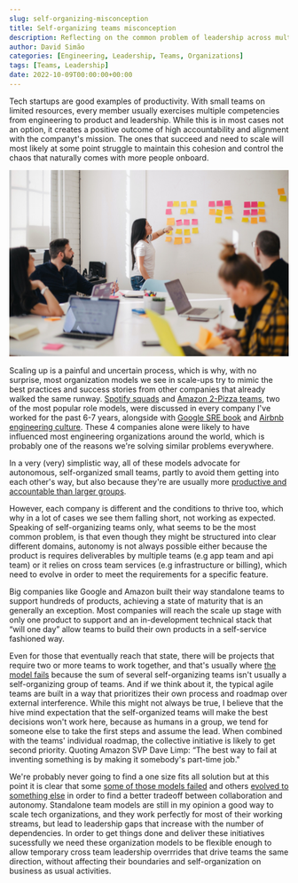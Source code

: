 ```yaml
---
slug: self-organizing-misconception
title: Self-organizing teams misconception
description: Reflecting on the common problem of leadership across multiple teams in scale-up organizations
author: David Simão
categories: [Engineering, Leadership, Teams, Organizations]
tags: [Teams, Leadership]
date: 2022-10-09T00:00:00+00:00
---
```


Tech startups are good examples of productivity. With small teams on limited resources, every member usually exercises multiple competencies from engineering to product and leadership. While this is in most cases not an option, it creates a positive outcome of high accountability and alignment with the companyt's mission. The ones that succeed and need to scale will most likely at some point struggle to maintain this cohesion and control the chaos that naturally comes with more people onboard.

![Self Organizing Teams](./img/self-organizing-teams.jpg "Image by Jason Goodman on Unsplash")

Scaling up is a painful and uncertain process, which is why, with no surprise, most organization models we see in scale-ups try to mimic the best practices and success stories from other companies that already walked the same runway. [Spotify squads](https://engineering.atspotify.com/2014/03/spotify-engineering-culture-part-1/) and [Amazon 2-Pizza teams](https://docs.aws.amazon.com/whitepapers/latest/introduction-devops-aws/two-pizza-teams.html?utm_source=madoke.org), two of the most popular role models, were discussed in every company I've worked for the past 6-7 years, alongside with [Google SRE book](https://sre.google/workbook/how-sre-relates/) and [Airbnb engineering culture](https://medium.com/airbnb-engineering/engineering-culture-at-airbnb-345797c17cbe?utm_source=madoke.org). These 4 companies alone were likely to have influenced most engineering organizations around the world, which is probably one of the reasons we're solving similar problems everywhere.

In a very (very) simplistic way, all of these models advocate for autonomous, self-organized small teams, partly to avoid them getting into each other's way, but also because they're are usually more [productive and accountable than larger groups](https://blog.doist.com/small-team-collaboration/?utm_source=madoke.org).

However, each company is different and the conditions to thrive too, which why in a lot of cases we see them falling short, not working as expected. Speaking of self-organizing teams only, what seems to be the most common problem, is that even though they might be structured into clear different domains, autonomy is not always possible either because the product is requires deliverables by multiple teams (e.g app team and api team) or it relies on cross team services (e.g infrastructure or billing), which need to evolve in order to meet the requirements for a specific feature.

Big companies like Google and Amazon built their way standalone teams to support hundreds of products, achieving a state of maturity that is an generally an exception. Most companies will reach the scale up stage with only one product to support and an in-development technical stack that “will one day” allow teams to build their own products in a self-service fashioned way.

Even for those that eventually reach that state, there will be projects that require two or more teams to work together, and that's usually where [the model fails](https://studiorupt.com/the-self-organizing-leadership-paradox/?utm_source=madoke.org) because the sum of several self-organizing teams isn't usually a self-organizing group of teams. And if we think about it, the typical agile teams are built in a way that prioritizes their own process and roadmap over external interference. While this might not always be true, I believe that the hive mind expectation that the self-organized teams will make the best decisions won't work here, because as humans in a group, we tend for someone else to take the first steps and assume the lead. When combined with the teams' individual roadmap, the collective initiative is likely to get second priority. Quoting Amazon SVP Dave Limp: “The best way to fail at inventing something is by making it somebody's part-time job."

We're probably never going to find a one size fits all solution but at this point it is clear that some [some of those models failed](https://www.chameleon.io/blog/spotify-squads?utm_source=madoke) and others [evolved to something else](https://www.inc.com/jeff-haden/when-jeff-bezoss-two-pizza-teams-fell-short-he-turned-to-brilliant-model-amazon-uses-today.html?utm_source=madoke.org) in order to find a better tradeoff between collaboration and autonomy. Standalone team models are still in my opinion a good way to scale tech organizations, and they work perfectly for most of their working streams, but lead to leadership gaps that increase with the number of dependencies. In order to get things done and deliver these initiatives sucessfully we need these organization models to be flexible enough to allow temporary cross team leadership overrrides that drive teams the same direction, without affecting their boundaries and self-organization on business as usual activities.
